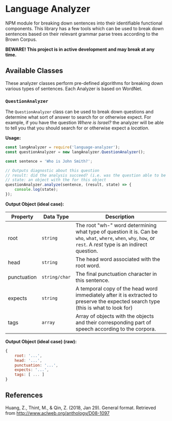 # Language Analyzer
NPM module for breaking down sentences into their identifiable functional components. This library has a few tools which can be used to break down sentences based on their relevant grammar parse trees according to the Brown Corpus.

**BEWARE! This project is in active development and may break at any time.**

## Available Classes
These analyzer classes perform pre-defined algorithms for breaking down various types of sentences. Each Analyzer is based on WordNet.

### `QuestionAnalyzer`
The `QuestionAnalyzer` class can be used to break down questions and determine what sort of answer to search for or otherwise expect. For example, if you have the question *Where is Israel?* the analyzer will be able to tell you that you should search for or otherwise expect a *location*.

**Usage:**
```js
const langAnalyzer = require('language-analyzer');
const questionAnalyzer = new langAnalyzer.QuestionAnalyzer();

const sentence = 'Who is John Smith?';

// Outputs diagnostic about this question
// result: did the analysis succeed? (i.e. was the question able to be analyzed fully)
// state: an object with the for this object
questionAnalyzer.analyze(sentence, (result, state) => {
    console.log(state);
});
```

**Output Object (ideal case):**

|Property|Data Type|Description|
|--------|---------|-----------|
|root|`string`|The root "wh-" word determining what type of question it is. Can be `who`, `what`, `where`, `when`, `why`, `how`, or `rest`. A *rest* type is an indirect question.|
|head|`string`|The head word associated with the root word.|
|punctuation|`string/char`|The final punctuation character in this sentence.|
|expects|`string`|A temporal copy of the head word immediately after it is extracted to preserve the expected search type (this is what to look for)|
|tags|`array`|Array of objects with the objects and their corresponding part of speech according to the corpora.|

**Output Object (ideal case) (raw):**
```js
{
    root: '...',
    head: '...',
    punctuation: '...',
    expects: '...',
    tags: [ ... ]
}
```

## References
Huang, Z., Thint, M., & Qin, Z. (2018, Jan 29). General format. Retrieved from http://www.aclweb.org/anthology/D08-1097
